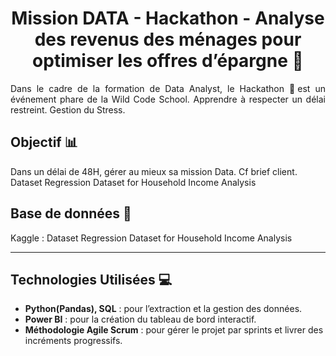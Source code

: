 <h1 align="center"> Mission DATA - Hackathon - Analyse des revenus des ménages pour optimiser les offres d’épargne
 🎯</h1>

<p align="justify">
Dans le cadre de la formation de Data Analyst, le Hackathon 🚀est un événement phare de la Wild Code School. Apprendre à respecter un délai restreint. Gestion du Stress. 

## **Objectif** 📊  
Dans un délai de 48H, gérer au mieux sa mission Data. Cf brief client.
Dataset Regression Dataset for Household Income Analysis 

## **Base de données** 🎯  
Kaggle : Dataset Regression Dataset for Household Income Analysis

---

## **Technologies Utilisées** 💻  
- **Python(Pandas), SQL** : pour l’extraction et la gestion des données.  
- **Power BI** : pour la création du tableau de bord interactif.  
- **Méthodologie Agile Scrum** : pour gérer le projet par sprints et livrer des incréments progressifs.


